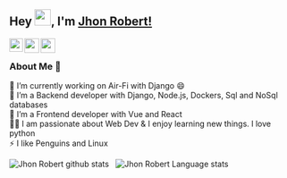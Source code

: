 ## Hey <img src="https://github.com/TheDudeThatCode/TheDudeThatCode/blob/master/Assets/Hi.gif" width="29px">, I'm [Jhon Robert!](https://www.linkedin.com/in/jhon-robert-matamoros-vitonera-a084841b7/) 
<!--
**isupersky/isupersky** is a ✨ _special_ ✨ repository because its `README.md` (this file) appears on your GitHub profile.

Here are some ideas to get you started:

- 🔭 I’m currently working on ...
- 🌱 I’m currently learning ...
- 👯 I’m looking to collaborate on ...
- 🤔 I’m looking for help with ...
- 💬 Ask me about ...
- 📫 How to reach me: ...
- 😄 Pronouns: ...
- ⚡ Fun fact: ...
------>


<a href="https://www.linkedin.com/in/jhon-robert-matamoros-vitonera-a084841b7/">
  <img align="left" width="24px"src="https://cdn.jsdelivr.net/npm/simple-icons@v3/icons/linkedin.svg"  />
</a>

<a href="mailto:jhonbara51214@gmail.com">
  <img align="left" width="26px" src="https://cdn.jsdelivr.net/npm/simple-icons@v3/icons/gmail.svg" />
</a>
<a href="https://jhonrobert20.github.io/jhonrobert/">
  <img align="left" width="26px" src="https://cdn.jsdelivr.net/npm/simple-icons@3.13.0/icons/html5.svg" />
</a>

<br />

### About Me 🚀
🔭 I’m currently working on Air-Fi with Django 😄 </br>
🌱 I’m a Backend developer with Django, Node.js, Dockers, Sql and NoSql databases </br>
🌱 I’m a Frontend developer with Vue and React </br>
👨‍💻 I am passionate about Web Dev & I enjoy learning new things. I love python </br>
⚡ I like Penguins and Linux </br>

![Jhon Robert github stats](https://github-readme-stats.vercel.app/api?username=JhonRobert20&show_icons=true&hide_border=true)&nbsp;&nbsp;
![Jhon Robert Language stats](https://github-readme-stats-eight-theta.vercel.app/api/top-langs/?username=JhonRobert20&layout=compact&langs_count=8&hide_border=true)
<br />
